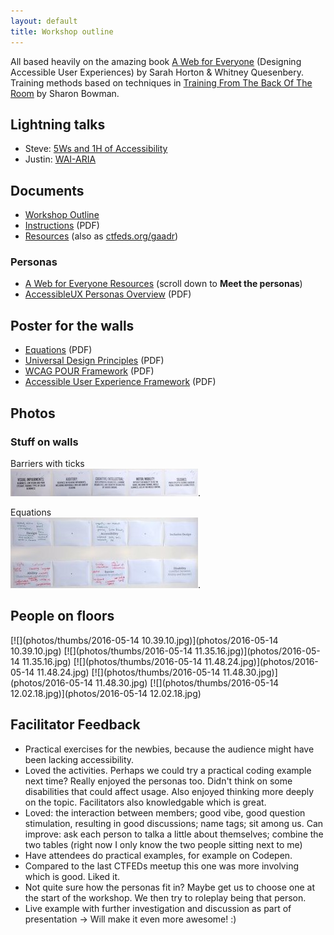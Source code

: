 ```yaml
---
layout: default
title: Workshop outline
---
```


All based heavily on the amazing book [A Web for Everyone](http://rosenfeldmedia.com/books/a-web-for-everyone/) (Designing Accessible User Experiences) by Sarah Horton & Whitney Quesenbery. Training methods based on techniques in [Training From The Back Of The Room](http://bowperson.com/training-from-the-back-of-the-room/) by Sharon Bowman.

## Lightning talks

* Steve: [5Ws and 1H of Accessibility](decks/lightning-talk-steve.pdf)
* Justin: [WAI-ARIA](decks/lightning-talk-justin.pdf)

## Documents

* [Workshop Outline](workshop-outline/)
* [Instructions](decks/instructions.pdf) (PDF)
* [Resources](resources/) (also as [ctfeds.org/gaadr](http://ctfeds.org/gaadr))


### Personas

* [A Web for Everyone Resources](http://rosenfeldmedia.com/books/a-web-for-everyone/#resources) (scroll down to **Meet the personas**)
* [AccessibleUX Personas Overview](personas/AccessibleUX-Personas-Overview1.pdf) (PDF)


## Poster for the walls

* [Equations](print-for-wall/equations.pdf) (PDF)
* [Universal Design Principles](print-for-wall/universal-design-principles.pdf) (PDF)
* [WCAG POUR Framework](print-for-wall/wcag-pour-framework.pdf) (PDF)
* [Accessible User Experience Framework](print-for-wall/accessible-user-experience-framework.pdf) (PDF)

## Photos

### Stuff on walls

Barriers with ticks<br/> [![](photos/thumbs/barriers-with-ticks.jpg)](photos/barriers-with-ticks.jpg).

Equations<br/>[![](photos/thumbs/equations.jpg)](photos/equations.jpg).

## People on floors

[![](photos/thumbs/2016-05-14 10.39.10.jpg)](photos/2016-05-14 10.39.10.jpg)
[![](photos/thumbs/2016-05-14 11.35.16.jpg)](photos/2016-05-14 11.35.16.jpg)
[![](photos/thumbs/2016-05-14 11.48.24.jpg)](photos/2016-05-14 11.48.24.jpg)
[![](photos/thumbs/2016-05-14 11.48.30.jpg)](photos/2016-05-14 11.48.30.jpg)
[![](photos/thumbs/2016-05-14 12.02.18.jpg)](photos/2016-05-14 12.02.18.jpg)

## Facilitator Feedback

* Practical exercises for the newbies, because the audience might have been lacking accessibility.
* Loved the activities. Perhaps we could try a practical coding example next time? Really enjoyed the personas too. Didn't think on some disabilities that could affect usage. Also enjoyed thinking more deeply on the topic. Facilitators also knowledgable which is great.
* Loved: the interaction between members; good vibe, good question stimulation, resulting in good discussions; name tags; sit among us. Can improve: ask each person to talka a little about themselves; combine the two tables (right now I only know the two people sitting next to me)
* Have attendees do practical examples, for example on Codepen.
* Compared to the last CTFEDs meetup this one was more involving which is good. Liked it.
* Not quite sure how the personas fit in? Maybe get us to choose one at the start of the workshop. We then try to roleplay being that person.
* Live example with further investigation and discussion as part of presentation -> Will make it even more awesome! :)
